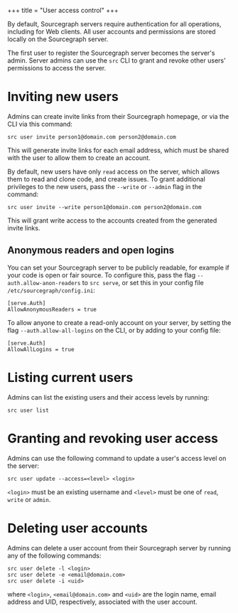 +++
title = "User access control"
+++

By default, Sourcegraph servers require authentication for all
operations, including for Web clients. All user accounts and
permissions are stored locally on the Sourcegraph server.

The first user to register the Sourcegraph server becomes the server's
admin. Server admins can use the `src` CLI to grant and revoke other
users' permissions to access the server.

# Inviting new users
Admins can create invite links from their Sourcegraph homepage,
or via the CLI via this command:

	src user invite person1@domain.com person2@domain.com

This will generate invite links for each email address, which must be shared
with the user to allow them to create an account.

By default, new users have only `read` access on the server, which allows them
to read and clone code, and create issues. To grant additional privileges to
the new users, pass the `--write` or `--admin` flag in the command:

	src user invite --write person1@domain.com person2@domain.com

This will grant write access to the accounts created from the generated invite links.

## Anonymous readers and open logins
You can set your Sourcegraph server to be publicly readable, for example if your
code is open or fair source. To configure this, pass the flag `--auth.allow-anon-readers`
to `src serve`, or set this in your config file `/etc/sourcegraph/config.ini`:

	[serve.Auth]
	AllowAnonymousReaders = true

To allow anyone to create a read-only account on your server, by
setting the flag `--auth.allow-all-logins` on the CLI, or by adding to
your config file:

	[serve.Auth]
	AllowAllLogins = true

# Listing current users
Admins can list the existing users and their access levels by running:

	src user list

# Granting and revoking user access

Admins can use the following command to update a user's access level on the server:

	src user update --access=<level> <login>

`<login>` must be an existing username and `<level>` must be one of `read`,
`write` or `admin`.

# Deleting user accounts

Admins can delete a user account from their Sourcegraph server by running any of the following commands:

	src user delete -l <login>
	src user delete -e <email@domain.com>
	src user delete -i <uid>

where `<login>`, `<email@domain.com>` and `<uid>` are the login name, email address and UID, respectively, associated with the user account.
